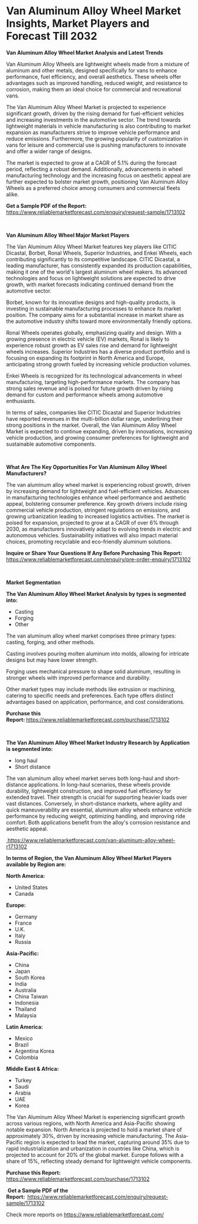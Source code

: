 <p><h1>Van Aluminum Alloy Wheel Market Insights, Market Players and Forecast Till 2032</h1></p><p><strong>Van Aluminum Alloy Wheel Market Analysis and Latest Trends</strong></p>
<p><p>Van Aluminum Alloy Wheels are lightweight wheels made from a mixture of aluminum and other metals, designed specifically for vans to enhance performance, fuel efficiency, and overall aesthetics. These wheels offer advantages such as improved handling, reduced weight, and resistance to corrosion, making them an ideal choice for commercial and recreational vans.</p><p>The Van Aluminum Alloy Wheel Market is projected to experience significant growth, driven by the rising demand for fuel-efficient vehicles and increasing investments in the automotive sector. The trend towards lightweight materials in vehicle manufacturing is also contributing to market expansion as manufacturers strive to improve vehicle performance and reduce emissions. Furthermore, the growing popularity of customization in vans for leisure and commercial use is pushing manufacturers to innovate and offer a wider range of designs.</p><p>The market is expected to grow at a CAGR of 5.1% during the forecast period, reflecting a robust demand. Additionally, advancements in wheel manufacturing technology and the increasing focus on aesthetic appeal are further expected to bolster market growth, positioning Van Aluminum Alloy Wheels as a preferred choice among consumers and commercial fleets alike.</p></p>
<p><strong>Get a Sample PDF of the Report:&nbsp;</strong> <a href="https://www.reliablemarketforecast.com/enquiry/request-sample/1713102?utm_campaign=2300&utm_medium=2&utm_source=Github&utm_content=ia&utm_term=28032025&utm_id=van-aluminum-alloy-wheel">https://www.reliablemarketforecast.com/enquiry/request-sample/1713102</a></p>
<p>&nbsp;</p>
<p><strong>Van Aluminum Alloy Wheel Major Market Players</strong></p>
<p><p>The Van Aluminum Alloy Wheel Market features key players like CITIC Dicastal, Borbet, Ronal Wheels, Superior Industries, and Enkei Wheels, each contributing significantly to its competitive landscape. CITIC Dicastal, a leading manufacturer, has consistently expanded its production capabilities, making it one of the world's largest aluminum wheel makers. Its advanced technologies and focus on lightweight solutions are expected to drive growth, with market forecasts indicating continued demand from the automotive sector.</p><p>Borbet, known for its innovative designs and high-quality products, is investing in sustainable manufacturing processes to enhance its market position. The company aims for a substantial increase in market share as the automotive industry shifts toward more environmentally friendly options.</p><p>Ronal Wheels operates globally, emphasizing quality and design. With a growing presence in electric vehicle (EV) markets, Ronal is likely to experience robust growth as EV sales rise and demand for lightweight wheels increases. Superior Industries has a diverse product portfolio and is focusing on expanding its footprint in North America and Europe, anticipating strong growth fueled by increasing vehicle production volumes.</p><p>Enkei Wheels is recognized for its technological advancements in wheel manufacturing, targeting high-performance markets. The company has strong sales revenue and is poised for future growth driven by rising demand for custom and performance wheels among automotive enthusiasts.</p><p>In terms of sales, companies like CITIC Dicastal and Superior Industries have reported revenues in the multi-billion dollar range, underlining their strong positions in the market. Overall, the Van Aluminum Alloy Wheel Market is expected to continue expanding, driven by innovations, increasing vehicle production, and growing consumer preferences for lightweight and sustainable automotive components.</p></p>
<p>&nbsp;</p>
<p><strong>What Are The Key Opportunities For Van Aluminum Alloy Wheel Manufacturers?</strong></p>
<p><p>The van aluminum alloy wheel market is experiencing robust growth, driven by increasing demand for lightweight and fuel-efficient vehicles. Advances in manufacturing technologies enhance wheel performance and aesthetic appeal, bolstering consumer preference. Key growth drivers include rising commercial vehicle production, stringent regulations on emissions, and growing urbanization leading to increased logistics activities. The market is poised for expansion, projected to grow at a CAGR of over 6% through 2030, as manufacturers innovatively adapt to evolving trends in electric and autonomous vehicles. Sustainability initiatives will also impact material choices, promoting recyclable and eco-friendly aluminum solutions.</p></p>
<p><strong>Inquire or Share Your Questions If Any Before Purchasing This Report:</strong> <a href="https://www.reliablemarketforecast.com/enquiry/pre-order-enquiry/1713102?utm_campaign=2300&utm_medium=2&utm_source=Github&utm_content=ia&utm_term=28032025&utm_id=van-aluminum-alloy-wheel">https://www.reliablemarketforecast.com/enquiry/pre-order-enquiry/1713102</a></p>
<p>&nbsp;</p>
<p><strong>Market Segmentation</strong></p>
<p><strong>The Van Aluminum Alloy Wheel Market Analysis by types is segmented into:</strong></p>
<p><ul><li>Casting</li><li>Forging</li><li>Other</li></ul></p>
<p><p>The van aluminum alloy wheel market comprises three primary types: casting, forging, and other methods. </p><p>Casting involves pouring molten aluminum into molds, allowing for intricate designs but may have lower strength. </p><p>Forging uses mechanical pressure to shape solid aluminum, resulting in stronger wheels with improved performance and durability. </p><p>Other market types may include methods like extrusion or machining, catering to specific needs and preferences. Each type offers distinct advantages based on application, performance, and cost considerations.</p></p>
<p><strong>Purchase this Report:&nbsp;</strong><a href="https://www.reliablemarketforecast.com/purchase/1713102?utm_campaign=2300&utm_medium=2&utm_source=Github&utm_content=ia&utm_term=28032025&utm_id=van-aluminum-alloy-wheel">https://www.reliablemarketforecast.com/purchase/1713102</a></p>
<p>&nbsp;</p>
<p><strong>The Van Aluminum Alloy Wheel Market Industry Research by Application is segmented into:</strong></p>
<p><ul><li>long haul</li><li>Short distance</li></ul></p>
<p><p>The van aluminum alloy wheel market serves both long-haul and short-distance applications. In long-haul scenarios, these wheels provide durability, lightweight construction, and improved fuel efficiency for extended travel. Their strength is crucial for supporting heavier loads over vast distances. Conversely, in short-distance markets, where agility and quick maneuverability are essential, aluminum alloy wheels enhance vehicle performance by reducing weight, optimizing handling, and improving ride comfort. Both applications benefit from the alloy's corrosion resistance and aesthetic appeal.</p></p>
<p><a href="https://www.reliablemarketforecast.com/van-aluminum-alloy-wheel-r1713102?utm_campaign=2300&utm_medium=2&utm_source=Github&utm_content=ia&utm_term=28032025&utm_id=van-aluminum-alloy-wheel">&nbsp;https://www.reliablemarketforecast.com/van-aluminum-alloy-wheel-r1713102</a></p>
<p><strong>In terms of Region, the Van Aluminum Alloy Wheel Market Players available by Region are:</strong></p>
<p>
    <p> <strong> North America: </strong>
        <ul>
            <li>United States</li>
            <li>Canada</li>
        </ul>
        </p> 
    <p> <strong> Europe: </strong>
        <ul>
            <li>Germany</li>
            <li>France</li>
            <li>U.K.</li>
            <li>Italy</li>
            <li>Russia</li>
        </ul>
        </p> 
    <p> <strong> Asia-Pacific: </strong>
        <ul>
            <li>China</li>
            <li>Japan</li>
            <li>South Korea</li>
            <li>India</li>
            <li>Australia</li>
            <li>China Taiwan</li>
            <li>Indonesia</li>
            <li>Thailand</li>
            <li>Malaysia</li>
        </ul>
        </p> 
    <p> <strong> Latin America: </strong>
        <ul>
            <li>Mexico</li>
            <li>Brazil</li>
            <li>Argentina Korea</li>
            <li>Colombia</li>
        </ul>
        </p> 
    <p> <strong> Middle East & Africa: </strong>
        <ul>
            <li>Turkey</li>
            <li>Saudi</li>
            <li>Arabia</li>
            <li>UAE</li>
            <li>Korea</li>
        </ul>
    </p>
    </p>
<p><p>The Van Aluminum Alloy Wheel Market is experiencing significant growth across various regions, with North America and Asia-Pacific showing notable expansion. North America is projected to hold a market share of approximately 30%, driven by increasing vehicle manufacturing. The Asia-Pacific region is expected to lead the market, capturing around 35% due to rapid industrialization and urbanization in countries like China, which is projected to account for 20% of the global market. Europe follows with a share of 15%, reflecting steady demand for lightweight vehicle components.</p></p>
<p><strong>Purchase this Report: </strong><a href="https://www.reliablemarketforecast.com/purchase/1713102?utm_campaign=2300&utm_medium=2&utm_source=Github&utm_content=ia&utm_term=28032025&utm_id=van-aluminum-alloy-wheel">https://www.reliablemarketforecast.com/purchase/1713102</a></p>
<p>&nbsp;<strong>Get a Sample PDF of the Report:&nbsp;&nbsp;</strong><a href="https://www.reliablemarketforecast.com/enquiry/request-sample/1713102?utm_campaign=2300&utm_medium=2&utm_source=Github&utm_content=ia&utm_term=28032025&utm_id=van-aluminum-alloy-wheel">https://www.reliablemarketforecast.com/enquiry/request-sample/1713102</a></p>
<p><strong></strong></p>
<p>Check more reports on <a href="https://www.reliablemarketforecast.com/?utm_campaign=2300&utm_medium=2&utm_source=Github&utm_content=ia&utm_term=28032025&utm_id=van-aluminum-alloy-wheel">https://www.reliablemarketforecast.com/</a></p>